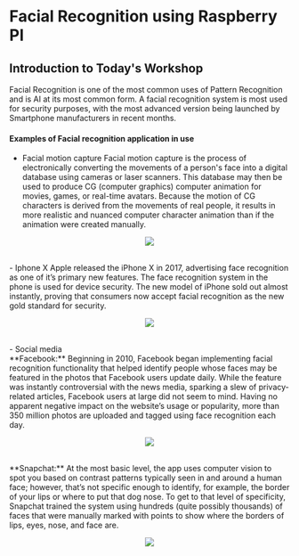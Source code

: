 # Facial Recognition using Raspberry PI

## Introduction to Today's Workshop

Facial Recognition is one of the most common uses of Pattern Recognition and is AI at its most common form. A facial recognition system is most used for security purposes, with the most advanced version being launched by Smartphone manufacturers in recent months. <br/>

#### Examples of Facial recognition application in use
- Facial motion capture
Facial motion capture is the process of electronically converting the movements of a person's face into a digital database using cameras or laser scanners. This database may then be used to produce CG (computer graphics) computer animation for movies, games, or real-time avatars. Because the motion of CG characters is derived from the movements of real people, it results in more realistic and nuanced computer character animation than if the animation were created manually. <br/>

<p align="center">
  <img src="http://kinectic.net/wordpress/wp-content/uploads/2013/11/avatar_sagar.jpg">
</p>
<br/>
- Iphone X 
Apple released the iPhone X in 2017, advertising face recognition as one of it’s primary new features. The face recognition system in the phone is used for device security. The new model of iPhone sold out almost instantly, proving that consumers now accept facial recognition as the new gold standard for security. <br/>

<p align="center">
  <img src="https://km.support.apple.com/library/content/dam/edam/applecare/images/en_US/social/ios11-iphone-x-face-id-social-card.jpg">
</p>
<br/>
- Social media <br/>
**Facebook:** Beginning in 2010, Facebook began implementing facial recognition functionality that helped identify people whose faces may be featured in the photos that Facebook users update daily. While the feature was instantly controversial with the news media, sparking a slew of privacy-related articles, Facebook users at large did not seem to mind. Having no apparent negative impact on the website’s usage or popularity, more than 350 million photos are uploaded and tagged using face recognition each day. <br/>

<p align="center">
  <img src="https://www.classaction.org/media/3278.jpg">
</p>
<br/>
**Snapchat:** At the most basic level, the app uses computer vision to spot you based on contrast patterns typically seen in and around a human face; however, that’s not specific enough to identify, for example, the border of your lips or where to put that dog nose. To get to that level of specificity, Snapchat trained the system using hundreds (quite possibly thousands) of faces that were manually marked with points to show where the borders of lips, eyes, nose, and face are. <br/>

<p align="center">
  <img src="https://assets3.thrillist.com/v1/image/1717288/size/tmg-facebook_social.jpg">
</p>
<br/>

